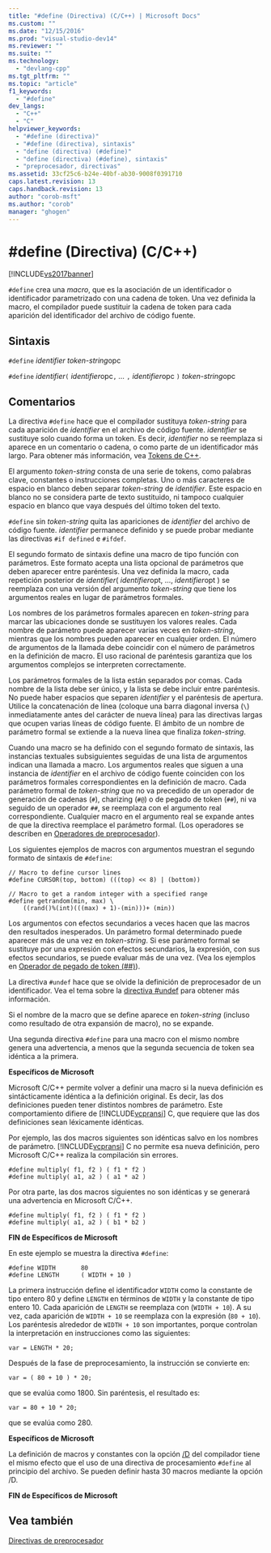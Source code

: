 ```yaml
---
title: "#define (Directiva) (C/C++) | Microsoft Docs"
ms.custom: ""
ms.date: "12/15/2016"
ms.prod: "visual-studio-dev14"
ms.reviewer: ""
ms.suite: ""
ms.technology: 
  - "devlang-cpp"
ms.tgt_pltfrm: ""
ms.topic: "article"
f1_keywords: 
  - "#define"
dev_langs: 
  - "C++"
  - "C"
helpviewer_keywords: 
  - "#define (directiva)"
  - "#define (directiva), sintaxis"
  - "define (directiva) (#define)"
  - "define (directiva) (#define), sintaxis"
  - "preprocesador, directivas"
ms.assetid: 33cf25c6-b24e-40bf-ab30-9008f0391710
caps.latest.revision: 13
caps.handback.revision: 13
author: "corob-msft"
ms.author: "corob"
manager: "ghogen"
---
```

# #define (Directiva) (C/C++)
[!INCLUDE[vs2017banner](../assembler/inline/includes/vs2017banner.md)]

`#define` crea una *macro*, que es la asociación de un identificador o identificador parametrizado con una cadena de token.  Una vez definida la macro, el compilador puede sustituir la cadena de token para cada aparición del identificador del archivo de código fuente.  
  
## Sintaxis  
 `#define` *identifier* *token\-string*opc  
  
 `#define` *identifier*`(` *identifier*opc`,` *...* `,` *identifier*opc `)` *token\-string*opc  
  
## Comentarios  
 La directiva `#define` hace que el compilador sustituya *token\-string* para cada aparición de *identifier* en el archivo de código fuente.  *identifier* se sustituye solo cuando forma un token.  Es decir, *identifier* no se reemplaza si aparece en un comentario o cadena, o como parte de un identificador más largo.  Para obtener más información, vea [Tokens de C\+\+](../cpp/tokens-cpp.md).  
  
 El argumento *token\-string* consta de una serie de tokens, como palabras clave, constantes o instrucciones completas.  Uno o más caracteres de espacio en blanco deben separar *token\-string* de *identifier*.  Este espacio en blanco no se considera parte de texto sustituido, ni tampoco cualquier espacio en blanco que vaya después del último token del texto.  
  
 `#define` sin *token\-string* quita las apariciones de *identifier* del archivo de código fuente.  *identifier* permanece definido y se puede probar mediante las directivas `#if defined` e `#ifdef`.  
  
 El segundo formato de sintaxis define una macro de tipo función con parámetros.  Este formato acepta una lista opcional de parámetros que deben aparecer entre paréntesis.  Una vez definida la macro, cada repetición posterior de *identifier*\( *identifier*opt, …, *identifier*opt \) se reemplaza con una versión del argumento *token\-string* que tiene los argumentos reales en lugar de parámetros formales.  
  
 Los nombres de los parámetros formales aparecen en *token\-string* para marcar las ubicaciones donde se sustituyen los valores reales.  Cada nombre de parámetro puede aparecer varias veces en *token\-string*, mientras que los nombres pueden aparecer en cualquier orden.  El número de argumentos de la llamada debe coincidir con el número de parámetros en la definición de macro.  El uso racional de paréntesis garantiza que los argumentos complejos se interpreten correctamente.  
  
 Los parámetros formales de la lista están separados por comas.  Cada nombre de la lista debe ser único, y la lista se debe incluir entre paréntesis.  No puede haber espacios que separen *identifier* y el paréntesis de apertura.  Utilice la concatenación de línea \(coloque una barra diagonal inversa \(`\`\) inmediatamente antes del carácter de nueva línea\) para las directivas largas que ocupen varias líneas de código fuente.  El ámbito de un nombre de parámetro formal se extiende a la nueva línea que finaliza *token\-string*.  
  
 Cuando una macro se ha definido con el segundo formato de sintaxis, las instancias textuales subsiguientes seguidas de una lista de argumentos indican una llamada a macro.  Los argumentos reales que siguen a una instancia de *identifier* en el archivo de código fuente coinciden con los parámetros formales correspondientes en la definición de macro.  Cada parámetro formal de *token\-string* que no va precedido de un operador de generación de cadenas \(`#`\), charizing \(`#@`\) o de pegado de token \(`##`\), ni va seguido de un operador `##`, se reemplaza con el argumento real correspondiente.  Cualquier macro en el argumento real se expande antes de que la directiva reemplace el parámetro formal. \(Los operadores se describen en [Operadores de preprocesador](../preprocessor/preprocessor-operators.md)\).  
  
 Los siguientes ejemplos de macros con argumentos muestran el segundo formato de sintaxis de `#define`:  
  
```  
// Macro to define cursor lines   
#define CURSOR(top, bottom) (((top) << 8) | (bottom))  
  
// Macro to get a random integer with a specified range   
#define getrandom(min, max) \  
    ((rand()%(int)(((max) + 1)-(min)))+ (min))  
```  
  
 Los argumentos con efectos secundarios a veces hacen que las macros den resultados inesperados.  Un parámetro formal determinado puede aparecer más de una vez en *token\-string*.  Si ese parámetro formal se sustituye por una expresión con efectos secundarios, la expresión, con sus efectos secundarios, se puede evaluar más de una vez. \(Vea los ejemplos en [Operador de pegado de token \(\#\#\)](../preprocessor/token-pasting-operator-hash-hash.md)\).  
  
 La directiva `#undef` hace que se olvide la definición de preprocesador de un identificador.  Vea el tema sobre la [directiva \#undef](../preprocessor/hash-undef-directive-c-cpp.md) para obtener más información.  
  
 Si el nombre de la macro que se define aparece en *token\-string* \(incluso como resultado de otra expansión de macro\), no se expande.  
  
 Una segunda directiva `#define` para una macro con el mismo nombre genera una advertencia, a menos que la segunda secuencia de token sea idéntica a la primera.  
  
 **Específicos de Microsoft**  
  
 Microsoft C\/C\+\+ permite volver a definir una macro si la nueva definición es sintácticamente idéntica a la definición original.  Es decir, las dos definiciones pueden tener distintos nombres de parámetro.  Este comportamiento difiere de [!INCLUDE[vcpransi](../preprocessor/includes/vcpransi_md.md)] C, que requiere que las dos definiciones sean léxicamente idénticas.  
  
 Por ejemplo, las dos macros siguientes son idénticas salvo en los nombres de parámetro.  [!INCLUDE[vcpransi](../preprocessor/includes/vcpransi_md.md)] C no permite esa nueva definición, pero Microsoft C\/C\+\+ realiza la compilación sin errores.  
  
```  
#define multiply( f1, f2 ) ( f1 * f2 )  
#define multiply( a1, a2 ) ( a1 * a2 )  
```  
  
 Por otra parte, las dos macros siguientes no son idénticas y se generará una advertencia en Microsoft C\/C\+\+.  
  
```  
#define multiply( f1, f2 ) ( f1 * f2 )  
#define multiply( a1, a2 ) ( b1 * b2 )  
```  
  
 **FIN de Específicos de Microsoft**  
  
 En este ejemplo se muestra la directiva `#define`:  
  
```  
#define WIDTH       80  
#define LENGTH      ( WIDTH + 10 )  
```  
  
 La primera instrucción define el identificador `WIDTH` como la constante de tipo entero 80 y define `LENGTH` en términos de `WIDTH` y la constante de tipo entero 10.  Cada aparición de `LENGTH` se reemplaza con \(`WIDTH + 10`\).  A su vez, cada aparición de `WIDTH + 10` se reemplaza con la expresión \(`80 + 10`\).  Los paréntesis alrededor de `WIDTH + 10` son importantes, porque controlan la interpretación en instrucciones como las siguientes:  
  
```  
var = LENGTH * 20;  
```  
  
 Después de la fase de preprocesamiento, la instrucción se convierte en:  
  
```  
var = ( 80 + 10 ) * 20;  
```  
  
 que se evalúa como 1800.  Sin paréntesis, el resultado es:  
  
```  
var = 80 + 10 * 20;  
```  
  
 que se evalúa como 280.  
  
 **Específicos de Microsoft**  
  
 La definición de macros y constantes con la opción [\/D](../build/reference/d-preprocessor-definitions.md) del compilador tiene el mismo efecto que el uso de una directiva de procesamiento `#define` al principio del archivo.  Se pueden definir hasta 30 macros mediante la opción \/D.  
  
 **FIN de Específicos de Microsoft**  
  
## Vea también  
 [Directivas de preprocesador](../preprocessor/preprocessor-directives.md)